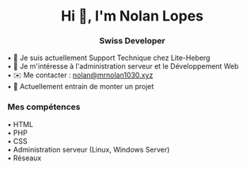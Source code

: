 <h1 align="center">Hi 👋, I'm Nolan Lopes</h1>
<h3 align="center">Swiss Developer</h3>


• 🔭 Je suis actuellement Support Technique chez Lite-Heberg
<br/>
• 👀 Je m'intéresse à l'administration serveur et le Développement Web
<br/>
• ✉️ Me contacter : nolan@mrnolan1030.xyz
<br/>
• 🚧 Actuellement entrain de monter un projet

<h3 align="left">Mes compétences</h3>
• HTML
<br/>
• PHP
<br/>
• CSS
<br/>
• Administration serveur (Linux, Windows Server)
<br/>
• Réseaux
